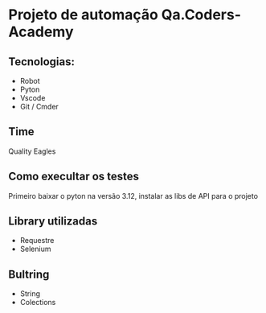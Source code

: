 <h1>Projeto de automação Qa.Coders-Academy</h1>

## Tecnologias:
- Robot
- Pyton
- Vscode
- Git / Cmder

## Time
Quality Eagles

## Como execultar os testes
Primeiro baixar o pyton na versão 3.12, instalar as libs de API para o projeto

## Library utilizadas
- Requestre
- Selenium

## Bultring
- String
- Colections